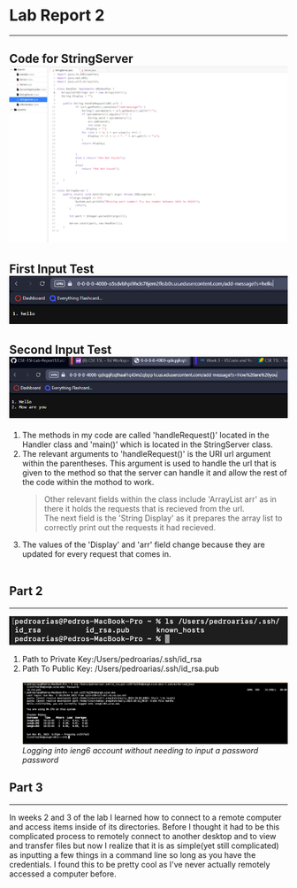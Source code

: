 # Lab Report 2
---
Code for StringServer<br>
![First Input](StringServercode.png)
---
First Input Test<br>
![Code for StringServer](hello.PNG)
---
Second Input Test<br>
![Second Input](How%20are%20you.PNG)
---
1. The methods in my code are called 'handleRequest()' located in the Handler class and 'main()' which is located in the StringServer class.
2. The relevant arguments to 'handleRequest()' is the URI url argument within the parentheses. This argument is used to handle the url that is given to the method so that the server can handle it and allow the rest of the code within the mothod to work. <br>
   > Other relevant fields within the class include 'ArrayList<String> arr' as in there it holds the requests that is recieved from the url. <br>
   > The next field is the 'String Display' as it prepares the array list to correctly print out the requests it had recieved.<br>
3. The values of the 'Display' and 'arr' field change because they are updated for every request that comes in.<br><br>
## Part 2
---
![Command Line](https://github.com/Pedroo-A/CSE-15l-Lab-Report1/blob/main/Screenshot%202023-10-22%20at%2011.55.18%20PM.png)
1. Path to Private Key:/Users/pedroarias/.ssh/id_rsa
2. Path To Public Key: /Users/pedroarias/.ssh/id_rsa.pub <br> <br>
![Login with no password](https://github.com/Pedroo-A/CSE-15l-Lab-Report1/blob/main/ieng6Login-nopasword.png) <br>
*Logging into ieng6 account without needing to input a password password*

## Part 3
---
   In weeks 2 and 3 of the lab I learned how to connect to a remote computer and access items inside of its directories. Before I thought it had to be this complicated process to remotely connect to another desktop and to view and transfer files but now I realize that it is as simple(yet still complicated) as inputting a few things in a command line so long as you have the credentials. I found this to be pretty cool as I've never actually remotely accessed a computer before. 
